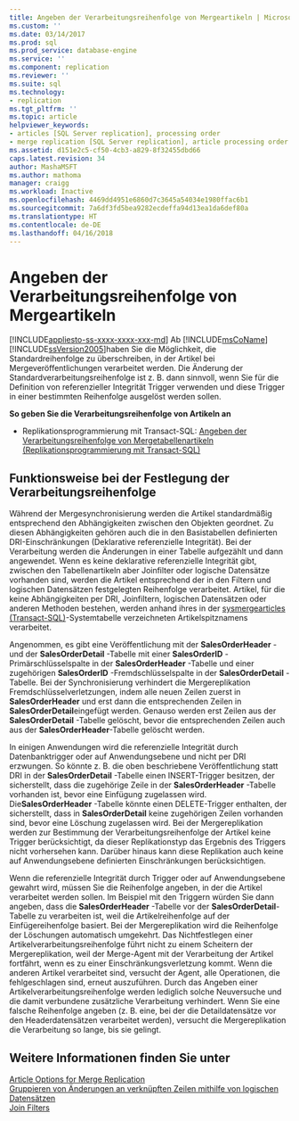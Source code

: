 ```yaml
---
title: Angeben der Verarbeitungsreihenfolge von Mergeartikeln | Microsoft-Dokumentation
ms.custom: ''
ms.date: 03/14/2017
ms.prod: sql
ms.prod_service: database-engine
ms.service: ''
ms.component: replication
ms.reviewer: ''
ms.suite: sql
ms.technology:
- replication
ms.tgt_pltfrm: ''
ms.topic: article
helpviewer_keywords:
- articles [SQL Server replication], processing order
- merge replication [SQL Server replication], article processing order
ms.assetid: d151e2c5-cf50-4cb3-a829-8f32455dbd66
caps.latest.revision: 34
author: MashaMSFT
ms.author: mathoma
manager: craigg
ms.workload: Inactive
ms.openlocfilehash: 4469dd4951e6860d7c3645a54034e1980ffac6b1
ms.sourcegitcommit: 7a6df3fd5bea9282ecdeffa94d13ea1da6def80a
ms.translationtype: HT
ms.contentlocale: de-DE
ms.lasthandoff: 04/16/2018
---
```

# <a name="specify-the-processing-order-of-merge-articles"></a>Angeben der Verarbeitungsreihenfolge von Mergeartikeln
[!INCLUDE[appliesto-ss-xxxx-xxxx-xxx-md](../../../includes/appliesto-ss-xxxx-xxxx-xxx-md.md)]
  Ab [!INCLUDE[msCoName](../../../includes/msconame-md.md)] [!INCLUDE[ssVersion2005](../../../includes/ssversion2005-md.md)]haben Sie die Möglichkeit, die Standardreihenfolge zu überschreiben, in der Artikel bei Mergeveröffentlichungen verarbeitet werden. Die Änderung der Standardverarbeitungsreihenfolge ist z. B. dann sinnvoll, wenn Sie für die Definition von referenzieller Integrität Trigger verwenden und diese Trigger in einer bestimmten Reihenfolge ausgelöst werden sollen.  
  
 **So geben Sie die Verarbeitungsreihenfolge von Artikeln an**  
  
-   Replikationsprogrammierung mit Transact-SQL: [Angeben der Verarbeitungsreihenfolge von Mergetabellenartikeln &#40;Replikationsprogrammierung mit Transact-SQL&#41;](../../../relational-databases/replication/publish/specify-the-processing-order-of-merge-table-articles.md)  
  
## <a name="how-processing-order-is-determined"></a>Funktionsweise bei der Festlegung der Verarbeitungsreihenfolge  
 Während der Mergesynchronisierung werden die Artikel standardmäßig entsprechend den Abhängigkeiten zwischen den Objekten geordnet. Zu diesen Abhängigkeiten gehören auch die in den Basistabellen definierten DRI-Einschränkungen (Deklarative referenzielle Integrität). Bei der Verarbeitung werden die Änderungen in einer Tabelle aufgezählt und dann angewendet. Wenn es keine deklarative referenzielle Integrität gibt, zwischen den Tabellenartikeln aber Joinfilter oder logische Datensätze vorhanden sind, werden die Artikel entsprechend der in den Filtern und logischen Datensätzen festgelegten Reihenfolge verarbeitet. Artikel, für die keine Abhängigkeiten per DRI, Joinfiltern, logischen Datensätzen oder anderen Methoden bestehen, werden anhand ihres in der [sysmergearticles &#40;Transact-SQL&#41;](../../../relational-databases/system-tables/sysmergearticles-transact-sql.md)-Systemtabelle verzeichneten Artikelspitznamens verarbeitet.  
  
 Angenommen, es gibt eine Veröffentlichung mit der **SalesOrderHeader** - und der **SalesOrderDetail** -Tabelle mit einer **SalesOrderID** -Primärschlüsselspalte in der **SalesOrderHeader** -Tabelle und einer zugehörigen **SalesOrderID** -Fremdschlüsselspalte in der **SalesOrderDetail** -Tabelle. Bei der Synchronisierung verhindert die Mergereplikation Fremdschlüsselverletzungen, indem alle neuen Zeilen zuerst in **SalesOrderHeader** und erst dann die entsprechenden Zeilen in **SalesOrderDetail**eingefügt werden. Genauso werden erst Zeilen aus der **SalesOrderDetail** -Tabelle gelöscht, bevor die entsprechenden Zeilen auch aus der **SalesOrderHeader**-Tabelle gelöscht werden.  
  
 In einigen Anwendungen wird die referenzielle Integrität durch Datenbanktrigger oder auf Anwendungsebene und nicht per DRI erzwungen. So könnte z. B. die oben beschriebene Veröffentlichung statt DRI in der **SalesOrderDetail** -Tabelle einen INSERT-Trigger besitzen, der sicherstellt, dass die zugehörige Zeile in der **SalesOrderHeader** -Tabelle vorhanden ist, bevor eine Einfügung zugelassen wird. Die**SalesOrderHeader** -Tabelle könnte einen DELETE-Trigger enthalten, der sicherstellt, dass in **SalesOrderDetail** keine zugehörigen Zeilen vorhanden sind, bevor eine Löschung zugelassen wird. Bei der Mergereplikation werden zur Bestimmung der Verarbeitungsreihenfolge der Artikel keine Trigger berücksichtigt, da dieser Replikationstyp das Ergebnis des Triggers nicht vorhersehen kann. Darüber hinaus kann diese Replikation auch keine auf Anwendungsebene definierten Einschränkungen berücksichtigen.  
  
 Wenn die referenzielle Integrität durch Trigger oder auf Anwendungsebene gewahrt wird, müssen Sie die Reihenfolge angeben, in der die Artikel verarbeitet werden sollen. Im Beispiel mit den Triggern würden Sie dann angeben, dass die **SalesOrderHeader** -Tabelle vor der **SalesOrderDetail**-Tabelle zu verarbeiten ist, weil die Artikelreihenfolge auf der Einfügereihenfolge basiert. Bei der Mergereplikation wird die Reihenfolge der Löschungen automatisch umgekehrt. Das Nichtfestlegen einer Artikelverarbeitungsreihenfolge führt nicht zu einem Scheitern der Mergereplikation, weil der Merge-Agent mit der Verarbeitung der Artikel fortfährt, wenn es zu einer Einschränkungsverletzung kommt. Wenn die anderen Artikel verarbeitet sind, versucht der Agent, alle Operationen, die fehlgeschlagen sind, erneut auszuführen. Durch das Angeben einer Artikelverarbeitungsreihenfolge werden lediglich solche Neuversuche und die damit verbundene zusätzliche Verarbeitung verhindert. Wenn Sie eine falsche Reihenfolge angeben (z. B. eine, bei der die Detaildatensätze vor den Headerdatensätzen verarbeitet werden), versucht die Mergereplikation die Verarbeitung so lange, bis sie gelingt.  
  
## <a name="see-also"></a>Weitere Informationen finden Sie unter  
 [Article Options for Merge Replication](../../../relational-databases/replication/merge/article-options-for-merge-replication.md)   
 [Gruppieren von Änderungen an verknüpften Zeilen mithilfe von logischen Datensätzen](../../../relational-databases/replication/merge/group-changes-to-related-rows-with-logical-records.md)   
 [Join Filters](../../../relational-databases/replication/merge/join-filters.md)  
  
  
